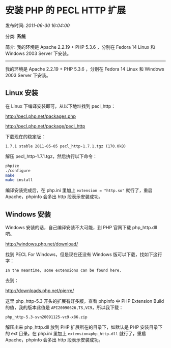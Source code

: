 # 安装 PHP 的 PECL HTTP 扩展

发布时间: *2011-06-30 16:04:00*

分类: __系统__

简介: 我的环境是 Apache 2.2.19 + PHP 5.3.6 ，分别在 Fedora 14 Linux 和 Windows 2003 Server 下安装。

---------

我的环境是 Apache 2.2.19 + PHP 5.3.6 ，分别在 Fedora 14 Linux 和 Windows 2003 Server 下安装。

## Linux 安装

在 Linux 下编译安装即可，从以下地址找到 pecl_http：

http://pecl.php.net/packages.php

http://pecl.php.net/package/pecl_http

下载现在的稳定版：

```
1.7.1 stable 2011-05-05 pecl_http-1.7.1.tgz (170.0kB)
```

解压 pecl_http-1.7.1.tgz，然后执行以下命令：

```bash
phpize
./configure
make
make install
```

编译安装完成后，在 php.ini 里加上 `extension = "http.so"` 就行了，重启 Apache，phpinfo 会多出 http 段表示安装成功。

## Windows 安装

Windows 安装的话，自己编译安装不大可能，到 PHP 官网下载 php_http.dll 吧。

http://windows.php.net/download/

找到 PECL For Windows，但是现在还没有 Windows 版可以下载，找如下这行字：

```
In the meantime, some extensions can be found here.
```

去到：

http://downloads.php.net/pierre/

这里 php_http-5.3 开头的扩展有好多版，查看 phpinfo 中 PHP Extension Build 的值，我的版本此值是 `API20090626,TS,VC9`，所以我下载：

```
php_http-5.3-svn20091125-vc9-x86.zip
```

解压出来 php_http.dll 放到 PHP 扩展所在的目录下，如默认是 PHP 安装目录下的 ext 目录。在 php.ini 里加上 `extension=php_http.dll` 就行了，重启 Apache，phpinfo 会多出 http 段表示安装成功。